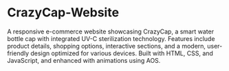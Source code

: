 # CrazyCap-Website
A responsive e-commerce website showcasing CrazyCap, a smart water bottle cap with integrated UV-C sterilization technology. Features include product details, shopping options, interactive sections, and a modern, user-friendly design optimized for various devices. Built with HTML, CSS, and JavaScript, and enhanced with animations using AOS.
